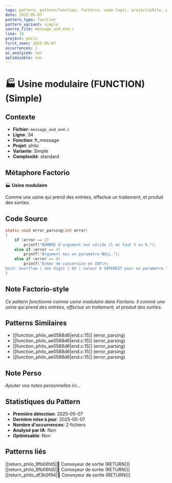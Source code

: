 ```yaml
---
tags: pattern, pattern/function, factorio, code-logic, project/philo, pattern/variant/simple
date: 2025-05-07
pattern_type: function
pattern_variant: simple
source_file: message_and_end.c
line: 34
project: philo
first_seen: 2025-05-07
occurrences: 2
ai_analyzed: non
optimizable: non
---
```


# 🏭 Usine modulaire (FUNCTION) (Simple)

## Contexte
- **Fichier**: `message_and_end.c`
- **Ligne**: 34
- **Fonction**: ft_message
- **Projet**: philo
- **Variante**: Simple
- **Complexité**: standard

## Métaphore Factorio
🏭 **Usine modulaire**

Comme une usine qui prend des entrées, effectue un traitement, et produit des sorties.

## Code Source
```c
static void	error_parsing(int error)
{
	if (error == 2)
		printf("NOMBRE d'argument non valide il en faut 5 ou 6.");
	else if (error == 3)
		printf("Argument mis en parametre NULL.");
	else if (error == 4)
		printf("Echec de conversion en INT\n\
Soit: overflow | non digit | OU | valeur 0 INTERDIT pour un parametre.");
}
```

## Note Factorio-style
*Ce pattern fonctionne comme usine modulaire dans Factorio. Il comme une usine qui prend des entrées, effectue un traitement, et produit des sorties.*

## Patterns Similaires
- [[function_philo_ae0588d6|end.c:15]] (error_parsing)
- [[function_philo_ae0588d6|end.c:15]] (error_parsing)
- [[function_philo_ae0588d6|end.c:15]] (error_parsing)
- [[function_philo_ae0588d6|end.c:15]] (error_parsing)
- [[function_philo_ae0588d6|end.c:15]] (error_parsing)

## Note Perso
*Ajouter vos notes personnelles ici...*

## Statistiques du Pattern
- **Première détection**: 2025-05-07
- **Dernière mise à jour**: 2025-05-07
- **Nombre d'occurrences**: 2 fichiers
- **Analysé par IA**: Non
- **Optimisable**: Non

## Patterns liés
[[return_philo_9fb06fd5|🚚 Convoyeur de sortie (RETURN)]]
[[return_philo_9fb06fd5|🚚 Convoyeur de sortie (RETURN)]]
[[return_philo_df3b0f94|🚚 Convoyeur de sortie (RETURN)]]
